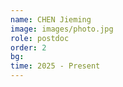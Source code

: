 ```yaml
---
name: CHEN Jieming
image: images/photo.jpg
role: postdoc
order: 2
bg: 
time: 2025 - Present 
---
```


<!-- Lorem ipsum dolor sit amet, consectetur adipiscing elit, sed do eiusmod tempor incididunt ut labore et dolore magna aliqua. -->
